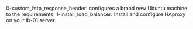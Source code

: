 0-custom_http_response_header: configures a brand new Ubuntu machine to the requirements.
1-install_load_balancer: Install and configure HAproxy on your lb-01 server.
